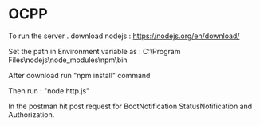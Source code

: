 # OCPP

To run the server . download nodejs : https://nodejs.org/en/download/

Set the path in Environment variable as :  C:\Program Files\nodejs\node_modules\npm\bin

After download run "npm install" command

Then run : "node http.js"

In the postman hit post request for BootNotification StatusNotification and Authorization.

